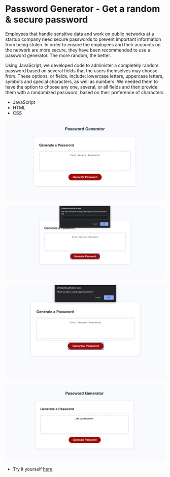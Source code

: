 # Password Generator - Get a random & secure password

Employees that handle sensitive data and work on public networks at a startup company need secure passwords to prevent important information from being stolen. In order to ensure the employees and their accounts on the network are more secure, they have been recommended to use a password generator. The more random, the better.

Using JavaScript, we developed code to administer a completely random password based on several fields that the users themselves may choose from. These options, or fields, include: lowercase letters, uppercase letters, symbols and special characters, as well as numbers. We needed them to have the option to choose any one, several, or all fields and then provide them with a randomized password, based on their preference of characters.

- JavaScript
- HTML
- CSS

![password-generator1](screenshots/password-generator1.png)

![password-generator2](screenshots/password-generator2.png)

![password-generator3](screenshots/password-generator3.png)

![password-generator4](screenshots/password-generator4.png)

- Try it yourself [here](https://jimbopulos.github.io/random-password-generator/)
